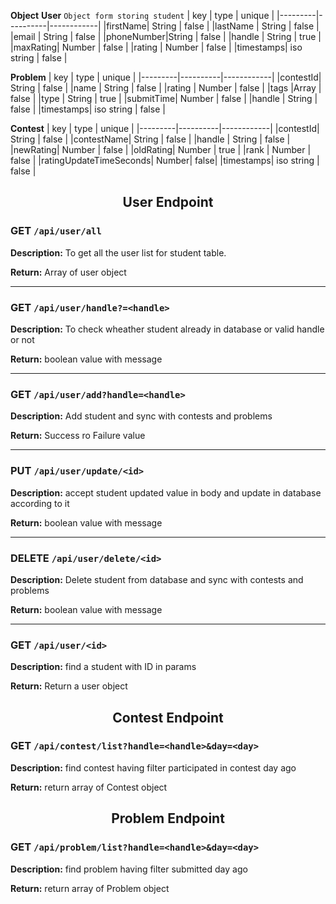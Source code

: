 **Object**
**User** `Object form storing student`
|  key    |   type   |   unique   |
|---------|----------|------------|
|firstName| String   | false      |
|lastName | String   | false      |
|email    | String   | false      |
|phoneNumber|String  | false      |
|handle   | String   | true       |
|maxRating| Number   | false      |
|rating   | Number   | false      |
|timestamps| iso string | false   |

**Problem**
|  key    |   type   |   unique   |
|---------|----------|------------|
|contestId| String   | false      |
|name     | String   | false      |
|rating   | Number   | false      |
|tags     |Array     | false      |
|type     | String   | true       |
|submitTime| Number  | false      |
|handle   | String   | false      |
|timestamps| iso string | false   |

**Contest**
|  key    |   type   |   unique   |
|---------|----------|------------|
|contestId| String   | false      |
|contestName| String | false      |
|handle   | String   | false      |
|newRating| Number   | false      |
|oldRating| Number   | true       |
|rank     | Number  | false       |
|ratingUpdateTimeSeconds| Number| false|
|timestamps| iso string | false   |

<h2 align="center"> User Endpoint </h2>

### GET `/api/user/all`

**Description:** To get all the user list for student table.

**Return:** Array of user object

---

### GET `/api/user/handle?=<handle>`

**Description:** To check wheather student already in database or valid handle or not

**Return:** boolean value with message

---

### GET `/api/user/add?handle=<handle>`

**Description:** Add student and sync with contests and problems

**Return:** Success ro Failure value

---

### PUT `/api/user/update/<id>`

**Description:** accept student updated value in body and update in database according to it

**Return:** boolean value with message

---

### DELETE `/api/user/delete/<id>`

**Description:** Delete student from database and sync with contests and problems

**Return:** boolean value with message

---

### GET `/api/user/<id>`

**Description:** find a student with ID in params

**Return:** Return a user object

<h2 align="center"> Contest Endpoint </h2>

### GET `/api/contest/list?handle=<handle>&day=<day>`

**Description:** find contest having filter participated in contest day ago

**Return:** return array of Contest object

<h2 align="center"> Problem Endpoint </h2> 

### GET `/api/problem/list?handle=<handle>&day=<day>`

**Description:** find problem having filter submitted day ago

**Return:** return array of Problem object
